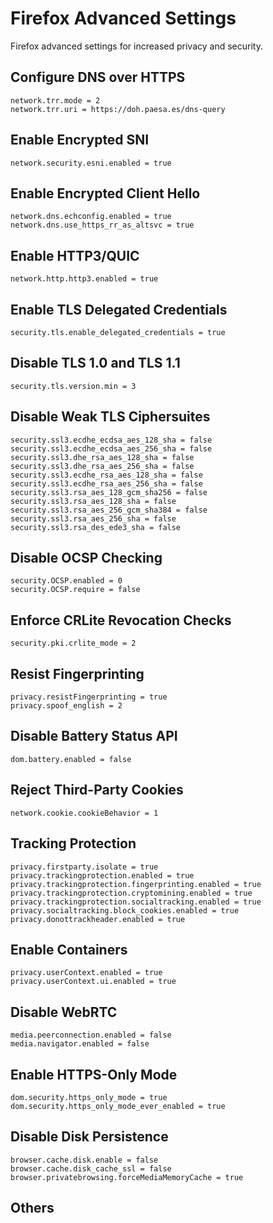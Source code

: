 # Firefox Advanced Settings

Firefox advanced settings for increased privacy and security.

## Configure DNS over HTTPS

    network.trr.mode = 2
    network.trr.uri = https://doh.paesa.es/dns-query

## Enable Encrypted SNI

    network.security.esni.enabled = true

## Enable Encrypted Client Hello

    network.dns.echconfig.enabled = true
    network.dns.use_https_rr_as_altsvc = true

## Enable HTTP3/QUIC

    network.http.http3.enabled = true

## Enable TLS Delegated Credentials

    security.tls.enable_delegated_credentials = true

## Disable TLS 1.0 and TLS 1.1

    security.tls.version.min = 3

## Disable Weak TLS Ciphersuites

    security.ssl3.ecdhe_ecdsa_aes_128_sha = false
    security.ssl3.ecdhe_ecdsa_aes_256_sha = false
    security.ssl3.dhe_rsa_aes_128_sha = false
    security.ssl3.dhe_rsa_aes_256_sha = false
    security.ssl3.ecdhe_rsa_aes_128_sha = false
    security.ssl3.ecdhe_rsa_aes_256_sha = false
    security.ssl3.rsa_aes_128_gcm_sha256 = false
    security.ssl3.rsa_aes_128_sha = false
    security.ssl3.rsa_aes_256_gcm_sha384 = false
    security.ssl3.rsa_aes_256_sha = false
    security.ssl3.rsa_des_ede3_sha = false

## Disable OCSP Checking

    security.OCSP.enabled = 0
    security.OCSP.require = false

## Enforce CRLite Revocation Checks

    security.pki.crlite_mode = 2

## Resist Fingerprinting

    privacy.resistFingerprinting = true
    privacy.spoof_english = 2

## Disable Battery Status API

    dom.battery.enabled = false

## Reject Third-Party Cookies

    network.cookie.cookieBehavior = 1

## Tracking Protection

    privacy.firstparty.isolate = true
    privacy.trackingprotection.enabled = true
    privacy.trackingprotection.fingerprinting.enabled = true
    privacy.trackingprotection.cryptomining.enabled = true
    privacy.trackingprotection.socialtracking.enabled = true
    privacy.socialtracking.block_cookies.enabled = true
    privacy.donottrackheader.enabled = true

## Enable Containers

    privacy.userContext.enabled = true
    privacy.userContext.ui.enabled = true

## Disable WebRTC

    media.peerconnection.enabled = false
    media.navigator.enabled = false

## Enable HTTPS-Only Mode

    dom.security.https_only_mode = true
    dom.security.https_only_mode_ever_enabled = true

## Disable Disk Persistence

    browser.cache.disk.enable = false
    browser.cache.disk_cache_ssl = false
    browser.privatebrowsing.forceMediaMemoryCache = true
## Others
